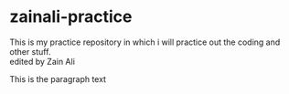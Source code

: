 # zainali-practice
This is my practice repository in which i will practice out the coding and other stuff.
<br>
edited by Zain Ali
<p>This is the paragraph text<p>